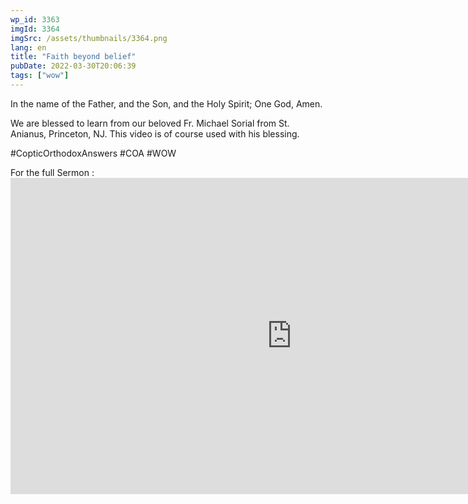 ```yaml
---
wp_id: 3363
imgId: 3364
imgSrc: /assets/thumbnails/3364.png
lang: en
title: "Faith beyond belief"
pubDate: 2022-03-30T20:06:39
tags: ["wow"]
---
```


<!-- page: 6 -->

<p>In the name of the Father, and the Son, and the Holy Spirit; One God, Amen. </p>
<p>We are blessed to learn from our beloved Fr. Michael Sorial from St. Anianus, Princeton, NJ.  This video is of course used with his blessing.</p>
<p>#CopticOrthodoxAnswers #COA #WOW</p>
<p>For the full Sermon :<br />
<iframe loading="lazy" title="20210815 My Revival - Fr. Michael Sorial" width="900" height="506" src="https://www.youtube.com/embed/_8J2fwZBcHI?feature=oembed" frameborder="0" allow="accelerometer; autoplay; clipboard-write; encrypted-media; gyroscope; picture-in-picture" allowfullscreen></iframe></p>
